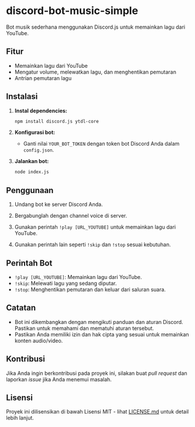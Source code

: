 # discord-bot-music-simple

Bot musik sederhana menggunakan Discord.js untuk memainkan lagu dari YouTube.

## Fitur

- Memainkan lagu dari YouTube
- Mengatur volume, melewatkan lagu, dan menghentikan pemutaran
- Antrian pemutaran lagu

## Instalasi

1. **Instal dependencies:**

    ```bash
    npm install discord.js ytdl-core
    ```

2. **Konfigurasi bot:**

   - Ganti nilai `YOUR_BOT_TOKEN` dengan token bot Discord Anda dalam `config.json`.

3. **Jalankan bot:**

    ```bash
    node index.js
    ```

## Penggunaan

1. Undang bot ke server Discord Anda.

2. Bergabunglah dengan channel voice di server.

3. Gunakan perintah `!play [URL_YOUTUBE]` untuk memainkan lagu dari YouTube.

4. Gunakan perintah lain seperti `!skip` dan `!stop` sesuai kebutuhan.

## Perintah Bot

- `!play [URL_YOUTUBE]`: Memainkan lagu dari YouTube.
- `!skip`: Melewati lagu yang sedang diputar.
- `!stop`: Menghentikan pemutaran dan keluar dari saluran suara.

## Catatan

- Bot ini dikembangkan dengan mengikuti panduan dan aturan Discord. Pastikan untuk memahami dan mematuhi aturan tersebut.
- Pastikan Anda memiliki izin dan hak cipta yang sesuai untuk memainkan konten audio/video.

## Kontribusi

Jika Anda ingin berkontribusi pada proyek ini, silakan buat *pull request* dan laporkan *issue* jika Anda menemui masalah.

## Lisensi

Proyek ini dilisensikan di bawah Lisensi MIT - lihat [LICENSE.md](LICENSE) untuk detail lebih lanjut.
